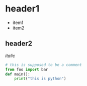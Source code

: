 # header1
- item1
- item2

## header2
*italic*

```python
# this is supposed to be a comment
from foo import bar
def main():
	print("this is python")
```
